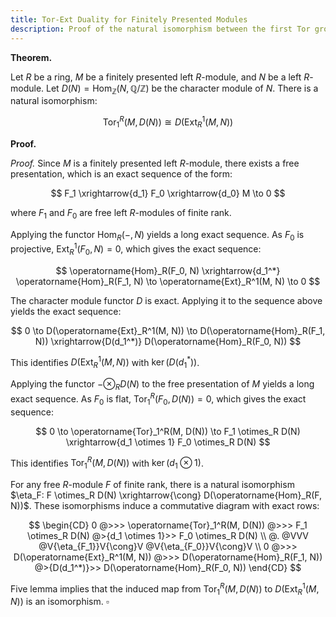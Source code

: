 ```yaml
---
title: Tor-Ext Duality for Finitely Presented Modules
description: Proof of the natural isomorphism between the first Tor group and the dual of the first Ext group when the first argument is a finitely presented module.
---
```


**Theorem.**

Let $R$ be a ring, $M$ be a finitely presented left $R$-module, and $N$ be a left $R$-module. Let $D(N) = \operatorname{Hom}_{\mathbb{Z}}(N, \mathbb{Q}/\mathbb{Z})$ be the character module of $N$. There is a natural isomorphism:

$$
\operatorname{Tor}_1^R(M, D(N)) \cong D(\operatorname{Ext}_R^1(M, N))
$$

**Proof.**

*Proof.*
Since $M$ is a finitely presented left $R$-module, there exists a free presentation, which is an exact sequence of the form:

$$
F_1 \xrightarrow{d_1} F_0 \xrightarrow{d_0} M \to 0
$$

where $F_1$ and $F_0$ are free left $R$-modules of finite rank.

Applying the functor $\operatorname{Hom}_R(-, N)$ yields a long exact sequence. As $F_0$ is projective, $\operatorname{Ext}_R^1(F_0, N) = 0$, which gives the exact sequence:

$$
\operatorname{Hom}_R(F_0, N) \xrightarrow{d_1^*} \operatorname{Hom}_R(F_1, N) \to \operatorname{Ext}_R^1(M, N) \to 0
$$

The character module functor $D$ is exact. Applying it to the sequence above yields the exact sequence:

$$
0 \to D(\operatorname{Ext}_R^1(M, N)) \to D(\operatorname{Hom}_R(F_1, N)) \xrightarrow{D(d_1^*)} D(\operatorname{Hom}_R(F_0, N))
$$

This identifies $D(\operatorname{Ext}_R^1(M, N))$ with $\ker(D(d_1^*))$.

Applying the functor $- \otimes_R D(N)$ to the free presentation of $M$ yields a long exact sequence. As $F_0$ is flat, $\operatorname{Tor}_1^R(F_0, D(N)) = 0$, which gives the exact sequence:

$$
0 \to \operatorname{Tor}_1^R(M, D(N)) \to F_1 \otimes_R D(N) \xrightarrow{d_1 \otimes 1} F_0 \otimes_R D(N)
$$

This identifies $\operatorname{Tor}_1^R(M, D(N))$ with $\ker(d_1 \otimes 1)$.

For any free $R$-module $F$ of finite rank, there is a natural isomorphism $\eta_F: F \otimes_R D(N) \xrightarrow{\cong} D(\operatorname{Hom}_R(F, N))$. These isomorphisms induce a commutative diagram with exact rows:

$$
\begin{CD}
0 @>>> \operatorname{Tor}_1^R(M, D(N)) @>>> F_1 \otimes_R D(N) @>{d_1 \otimes 1}>> F_0 \otimes_R D(N) \\
@. @VVV @V{\eta_{F_1}}V{\cong}V @V{\eta_{F_0}}V{\cong}V \\
0 @>>> D(\operatorname{Ext}_R^1(M, N)) @>>> D(\operatorname{Hom}_R(F_1, N)) @>{D(d_1^*)}>> D(\operatorname{Hom}_R(F_0, N))
\end{CD}
$$

Five lemma implies that the induced map from $\operatorname{Tor}_1^R(M, D(N))$ to $D(\operatorname{Ext}_R^1(M, N))$ is an isomorphism.
$\square$
